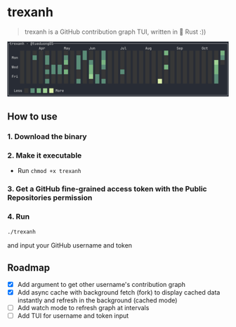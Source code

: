 # trexanh

> trexanh is a GitHub contribution graph TUI, written in 🦀 Rust :))

<img src="assets/demo.jpg">

## How to use

### 1. Download the binary
### 2. Make it executable
- Run `chmod +x trexanh`
### 3. Get a GitHub fine-grained access token with the Public Repositories permission
### 4. Run
```bash
./trexanh
```
and input your GitHub username and token

## Roadmap

- [x] Add argument to get other username's contribution graph
- [x] Add async cache with background fetch (fork) to display cached data instantly and refresh in the background (cached mode)
- [ ] Add watch mode to refresh graph at intervals
- [ ] Add TUI for username and token input
